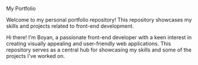 My Portfolio

Welcome to my personal portfolio repository! This repository showcases my skills and projects related to front-end development.

Hi there! I'm Boyan, a passionate front-end developer with a keen interest in creating visually appealing and user-friendly web applications. This repository serves as a central hub for showcasing my skills and some of the projects I've worked on.
